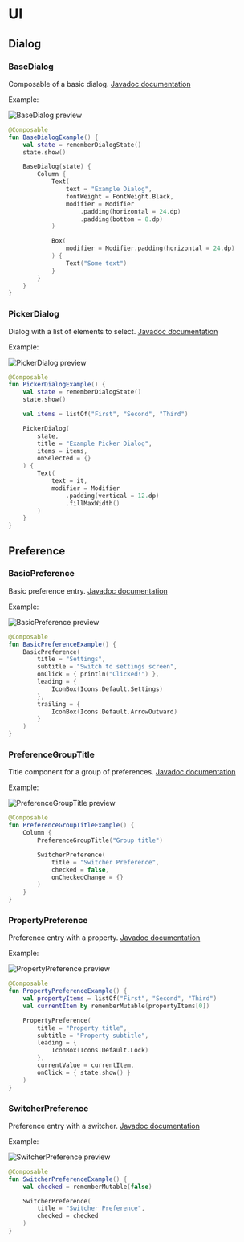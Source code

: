 # UI

## Dialog

### BaseDialog

Composable of a basic dialog.
[Javadoc documentation][BaseDialog javadoc]

Example:

![BaseDialog preview]

```kotlin
@Composable
fun BaseDialogExample() {
    val state = rememberDialogState()
    state.show()

    BaseDialog(state) {
        Column {
            Text(
                text = "Example Dialog",
                fontWeight = FontWeight.Black,
                modifier = Modifier
                    .padding(horizontal = 24.dp)
                    .padding(bottom = 8.dp)
            )

            Box(
                modifier = Modifier.padding(horizontal = 24.dp)
            ) {
                Text("Some text")
            }
        }
    }
}
```

### PickerDialog

Dialog with a list of elements to select.
[Javadoc documentation][PickerDialog javadoc]

Example:

![PickerDialog preview]

```kotlin
@Composable
fun PickerDialogExample() {
    val state = rememberDialogState()
    state.show()

    val items = listOf("First", "Second", "Third")

    PickerDialog(
        state,
        title = "Example Picker Dialog",
        items = items,
        onSelected = {}
    ) {
        Text(
            text = it,
            modifier = Modifier
                .padding(vertical = 12.dp)
                .fillMaxWidth()
        )
    }
}
```

[BaseDialog preview]: https://github.com/M3DZIK/android-utils/assets/87065584/91156b20-7eac-48e5-9909-96c3d64f50fc
[PickerDialog preview]: https://github.com/M3DZIK/android-utils/assets/87065584/c35f0c4a-21e2-4a82-b5dd-4f9be93a0990

[BaseDialog javadoc]: https://www.javadoc.io/doc/dev.medzik.android/compose/latest/compose/dev.medzik.android.compose.ui.dialog/-base-dialog.html
[PickerDialog javadoc]: https://www.javadoc.io/doc/dev.medzik.android/compose/latest/compose/dev.medzik.android.compose.ui.dialog/-picker-dialog.html

## Preference

### BasicPreference

Basic preference entry.
[Javadoc documentation][BasicPreference javadoc]

Example:

![BasicPreference preview]

```kotlin
@Composable
fun BasicPreferenceExample() {
    BasicPreference(
        title = "Settings",
        subtitle = "Switch to settings screen",
        onClick = { println("Clicked!") },
        leading = {
            IconBox(Icons.Default.Settings)
        },
        trailing = {
            IconBox(Icons.Default.ArrowOutward)
        }
    )
}
```

### PreferenceGroupTitle

Title component for a group of preferences.
[Javadoc documentation][PreferenceGroupTitle javadoc]

Example:

![PreferenceGroupTitle preview]

```kotlin
@Composable
fun PreferenceGroupTitleExample() {
    Column {
        PreferenceGroupTitle("Group title")

        SwitcherPreference(
            title = "Switcher Preference",
            checked = false,
            onCheckedChange = {}
        )
    }
}
```

### PropertyPreference

Preference entry with a property.
[Javadoc documentation][PropertyPreference javadoc]

Example:

![PropertyPreference preview]

```kotlin
@Composable
fun PropertyPreferenceExample() {
    val propertyItems = listOf("First", "Second", "Third")
    val currentItem by rememberMutable(propertyItems[0])

    PropertyPreference(
        title = "Property title",
        subtitle = "Property subtitle",
        leading = {
            IconBox(Icons.Default.Lock)
        },
        currentValue = currentItem,
        onClick = { state.show() }
    )
}
```

### SwitcherPreference

Preference entry with a switcher.
[Javadoc documentation][SwitcherPreference javadoc]

Example:

![SwitcherPreference preview]

```kotlin
@Composable
fun SwitcherPreferenceExample() {
    val checked = rememberMutable(false)

    SwitcherPreference(
        title = "Switcher Preference",
        checked = checked
    )
}
```

[BasicPreference preview]: https://github.com/M3DZIK/android-utils/assets/87065584/031c99e5-e698-41ae-86bd-a20448b6f1fe
[PreferenceGroupTitle preview]: https://github.com/M3DZIK/android-utils/assets/87065584/68d7e152-1058-41b3-b275-83e74cc91391
[PropertyPreference preview]: https://github.com/M3DZIK/android-utils/assets/87065584/401e3a8f-8db9-452b-af81-4b23220723dc
[SwitcherPreference preview]: https://github.com/M3DZIK/android-utils/assets/87065584/b8b1f428-15d2-499a-bdda-138e01900fb2

[BasicPreference javadoc]: https://www.javadoc.io/doc/dev.medzik.android/compose/latest/compose/dev.medzik.android.compose.ui.preference/-basic-preference.html
[PreferenceGroupTitle javadoc]: https://www.javadoc.io/doc/dev.medzik.android/compose/latest/compose/dev.medzik.android.compose.ui.preference/-preference-group-title.html
[PropertyPreference javadoc]: https://www.javadoc.io/doc/dev.medzik.android/compose/latest/compose/dev.medzik.android.compose.ui.preference/-property-preference.html
[SwitcherPreference javadoc]: https://www.javadoc.io/doc/dev.medzik.android/compose/latest/compose/dev.medzik.android.compose.ui.preference/-switcher-preference.html
